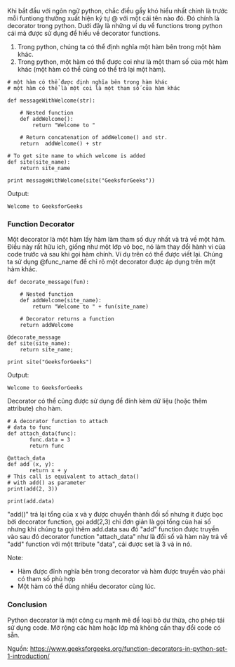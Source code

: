 Khi bắt đầu với ngôn ngữ python, chắc điều gầy khó hiểu nhất chính là trước mỗi funtiong thường xuất hiện ký tự @ với một cái tên nào đó.
Đó chính là decorator trong python.
Dưới đây là những ví dụ về functions trong python cái mà được sử dụng để hiểu về decorator functions.
1. Trong python, chúng ta có thể định nghĩa một hàm bên trong một hàm khác.
2. Trong python, một hàm có thể được coi như là một tham số của một hàm khác (một hàm có thể cũng có thể trả lại một hàm).

```
# một hàm có thể được định nghĩa bên trong hàm khác
# một hàm có thể là một coi là một tham số của hàm khác
 
def messageWithWelcome(str):
 
    # Nested function
    def addWelcome():
        return "Welcome to "
 
    # Return concatenation of addWelcome() and str.
    return  addWelcome() + str
 
# To get site name to which welcome is added
def site(site_name):
    return site_name
 
print messageWithWelcome(site("GeeksforGeeks"))
```
Output:
```
Welcome to GeeksforGeeks
```

### Function Decorator
Một decorator là một hàm lấy hàm làm tham số duy nhất và trả về một hàm. Điều này rất hữu ích, giống như một lớp vỏ bọc, nó làm thay đổi hành vi của code trước và sau khi gọi hàm chính. Ví dụ trên có thể được viết lại.
Chúng ta sử dụng @func_name để chỉ rõ một decorator được áp dụng trên một hàm khác.
```
def decorate_message(fun):
 
    # Nested function
    def addWelcome(site_name):
        return "Welcome to " + fun(site_name)
 
    # Decorator returns a function
    return addWelcome
 
@decorate_message
def site(site_name):
    return site_name;
  
print site("GeeksforGeeks")
```
Output:
```
Welcome to GeeksforGeeks
```

Decorator có thể cũng được sử dụng để đính kèm dữ liệu (hoặc thêm attribute) cho hàm.
```
# A decorator function to attach
# data to func
def attach_data(func):
       func.data = 3
       return func
 
@attach_data
def add (x, y):
       return x + y
# This call is equivalent to attach_data()
# with add() as parameter
print(add(2, 3))
 
print(add.data)
```
"add()" trả lại tổng của x và y được chuyển thành đối số nhưng it được bọc bởi decorator function, gọi add(2,3) chỉ đơn giản là gọi tổng của hai số nhưng khi chúng ta gọi thêm add.data sau đó "add" function được truyền vào sau đó decorator function "attach_data" như là đối số và hàm này trả về "add" function với một ttribute "data", cái được set là 3 và in nó.

Note: 
- Hàm được đĩnh nghĩa bên trong decorator và hàm được truyền vào phải có tham số phù hợp
- Một hàm có thể dùng nhiều decorator cùng lúc.

### Conclusion
Python decorator là một công cụ mạnh mẽ để loại bỏ dư thừa, cho phép tái sử dụng code. Mở rộng các hàm hoặc lớp mà không cần thay đổi code có sẵn.

Nguồn: https://www.geeksforgeeks.org/function-decorators-in-python-set-1-introduction/